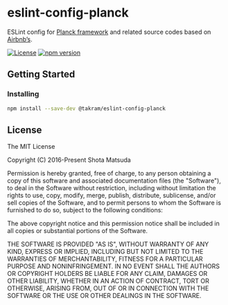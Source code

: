 eslint-config-planck
====================

ESLint config for [Planck framework](https://takram.com/projects/planck) and related source codes based on [Airbnb’s](https://github.com/airbnb/javascript/tree/master/packages/eslint-config-airbnb).

[![License](http://img.shields.io/badge/license-MIT-lightgrey.svg?style=flat
)](http://mit-license.org)
[![npm version](https://badge.fury.io/js/%40takram%2Feslint-config-planck.svg)](http://badge.fury.io/js/%40takram%2Feslint-config-planck)

## Getting Started

### Installing

```sh
npm install --save-dev @takram/eslint-config-planck
```

## License

The MIT License

Copyright (C) 2016-Present Shota Matsuda

Permission is hereby granted, free of charge, to any person obtaining a
copy of this software and associated documentation files (the "Software"),
to deal in the Software without restriction, including without limitation
the rights to use, copy, modify, merge, publish, distribute, sublicense,
and/or sell copies of the Software, and to permit persons to whom the
Software is furnished to do so, subject to the following conditions:

The above copyright notice and this permission notice shall be included in
all copies or substantial portions of the Software.

THE SOFTWARE IS PROVIDED "AS IS", WITHOUT WARRANTY OF ANY KIND, EXPRESS OR
IMPLIED, INCLUDING BUT NOT LIMITED TO THE WARRANTIES OF MERCHANTABILITY,
FITNESS FOR A PARTICULAR PURPOSE AND NONINFRINGEMENT. IN NO EVENT SHALL
THE AUTHORS OR COPYRIGHT HOLDERS BE LIABLE FOR ANY CLAIM, DAMAGES OR OTHER
LIABILITY, WHETHER IN AN ACTION OF CONTRACT, TORT OR OTHERWISE, ARISING
FROM, OUT OF OR IN CONNECTION WITH THE SOFTWARE OR THE USE OR OTHER
DEALINGS IN THE SOFTWARE.
